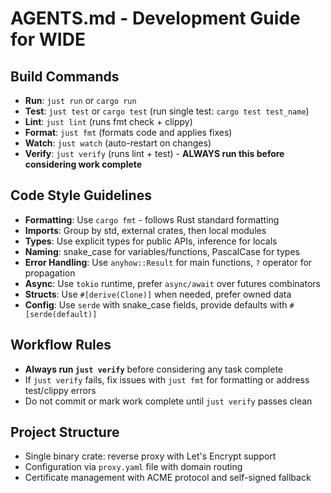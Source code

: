 # AGENTS.md - Development Guide for WIDE

## Build Commands
- **Run**: `just run` or `cargo run`
- **Test**: `just test` or `cargo test` (run single test: `cargo test test_name`)
- **Lint**: `just lint` (runs fmt check + clippy)
- **Format**: `just fmt` (formats code and applies fixes)
- **Watch**: `just watch` (auto-restart on changes)
- **Verify**: `just verify` (runs lint + test) - **ALWAYS run this before considering work complete**

## Code Style Guidelines
- **Formatting**: Use `cargo fmt` - follows Rust standard formatting
- **Imports**: Group by std, external crates, then local modules
- **Types**: Use explicit types for public APIs, inference for locals
- **Naming**: snake_case for variables/functions, PascalCase for types
- **Error Handling**: Use `anyhow::Result` for main functions, `?` operator for propagation
- **Async**: Use `tokio` runtime, prefer `async/await` over futures combinators
- **Structs**: Use `#[derive(Clone)]` when needed, prefer owned data
- **Config**: Use `serde` with snake_case fields, provide defaults with `#[serde(default)]`

## Workflow Rules
- **Always run `just verify`** before considering any task complete
- If `just verify` fails, fix issues with `just fmt` for formatting or address test/clippy errors
- Do not commit or mark work complete until `just verify` passes clean

## Project Structure
- Single binary crate: reverse proxy with Let's Encrypt support
- Configuration via `proxy.yaml` file with domain routing
- Certificate management with ACME protocol and self-signed fallback